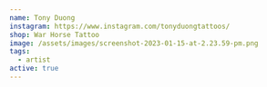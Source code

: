 ```yaml
---
name: Tony Duong
instagram: https://www.instagram.com/tonyduongtattoos/
shop: War Horse Tattoo
image: /assets/images/screenshot-2023-01-15-at-2.23.59-pm.png
tags:
  - artist
active: true
---
```


